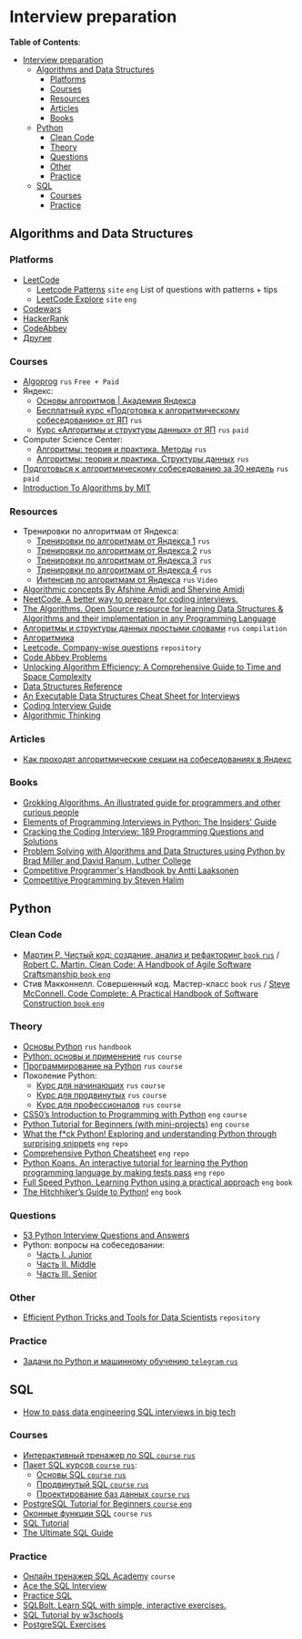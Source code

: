 # Interview preparation

**Table of Contents**:

- [Interview preparation](#interview-preparation)
  - [Algorithms and Data Structures](#algorithms-and-data-structures)
    - [Platforms](#platforms)
    - [Courses](#courses)
    - [Resources](#resources)
    - [Articles](#articles)
    - [Books](#books)
  - [Python](#python)
    - [Clean Code](#clean-code)
    - [Theory](#theory)
    - [Questions](#questions)
    - [Other](#other)
    - [Practice](#practice)
  - [SQL](#sql)
    - [Courses](#courses-1)
    - [Practice](#practice-1)

## Algorithms and Data Structures

### Platforms

- [LeetCode](https://leetcode.com/)
  - [Leetcode Patterns](https://seanprashad.com/leetcode-patterns/) `site` `eng`
  List of questions with patterns + tips
  - [LeetCode Explore](https://leetcode.com/explore/) `site` `eng`
- [Codewars](https://www.codewars.com/)
- [HackerRank](https://www.hackerrank.com/)
- [CodeAbbey](https://www.codeabbey.com/index/task_list)
- [Другие](https://en.wikipedia.org/wiki/Competitive_programming#Online_platforms)

### Courses

- [Algoprog](https://algoprog.ru/) `rus` `Free + Paid`
- Яндекс:
  - [Основы алгоритмов | Академия Яндекса](https://academy.yandex.ru/handbook/algorithms) <!--- comment -->
  - [Бесплатный курс «Подготовка к алгоритмическому собеседованию» от ЯП](https://practicum.yandex.ru/algorithms-interview/) `rus` 
  - [Курс «Алгоритмы и структуры данных» от ЯП](https://practicum.yandex.ru/algorithms/) `rus`  `paid`
- Computer Science Center:
  - [Алгоритмы: теория и практика. Методы](https://stepik.org/course/217/info)  `rus`
  - [Алгоритмы: теория и практика. Структуры данных](https://stepik.org/course/1547/info)  `rus`
- [Подготовься к алгоритмическому собеседованию за 30 недель](https://balun.courses/courses/algorithmic_interview#program) `rus` `paid`
- [Introduction To Algorithms by MIT](https://ocw.mit.edu/courses/6-006-introduction-to-algorithms-spring-2020/video_galleries/lecture-videos/)

### Resources

- Тренировки по алгоритмам от Яндекса:
  - [Тренировки по алгоритмам от Яндекса 1](https://yandex.ru/yaintern/algorithm-training_1) `rus`
  - [Тренировки по алгоритмам от Яндекса 2](https://yandex.ru/yaintern/algorithm-training_2) `rus`
  - [Тренировки по алгоритмам от Яндекса 3](https://yandex.ru/yaintern/training/algorithm-training_3) `rus`
  - [Тренировки по алгоритмам от Яндекса 4](https://yandex.ru/yaintern/algorithm-training) `rus`
  - [Интенсив по алгоритмам от Яндекса](https://www.youtube.com/playlist?list=PLQC2_0cDcSKAzLqqXUidKBJsy1Im44aOo) `rus` `Video` 
- [Algorithmic concepts By Afshine Amidi and Shervine Amidi](https://superstudy.guide/algorithms-data-structures/foundations/algorithmic-concepts/)
- [NeetCode. A better way to prepare for coding interviews.](https://neetcode.io/roadmap) <!--- comment -->
- [The Algorithms. Open Source resource for learning Data Structures & Algorithms and their implementation in any Programming Language](https://github.com/TheAlgorithms)
- [Алгоритмы и структуры данных простыми словами](https://codonaft.com/%D0%B0%D0%BB%D0%B3%D0%BE%D1%80%D0%B8%D1%82%D0%BC%D1%8B-%D0%B8-%D1%81%D1%82%D1%80%D1%83%D0%BA%D1%82%D1%83%D1%80%D1%8B-%D0%B4%D0%B0%D0%BD%D0%BD%D1%8B%D1%85-%D0%BF%D1%80%D0%BE%D1%81%D1%82%D1%8B%D0%BC%D0%B8-%D1%81%D0%BB%D0%BE%D0%B2%D0%B0%D0%BC%D0%B8/) `rus` `compilation`
- [Алгоритмика](https://ru.algorithmica.org/)
- [Leetcode. Company-wise questions](https://github.com/MysteryVaibhav/leetcode_company_wise_questions) `repository`
- [Code Abbey Problems](https://www.codeabbey.com/index/task_list)
- [Unlocking Algorithm Efficiency: A Comprehensive Guide to Time and Space Complexity](https://deft1991.medium.com/unlocking-algorithm-efficiency-a-comprehensive-guide-to-time-and-space-complexity-42365215b1b7)
- [Data Structures Reference](https://www.interviewcake.com/data-structures-reference)
- [An Executable Data Structures Cheat Sheet for Interviews](https://algodaily.com/lessons/an-executable-data-structures-cheat-sheet)
- [Coding Interview Guide](http://patrickhalina.com/posts/coding-interview-guide/)
- [Algorithmic Thinking](https://labuladong.gitbook.io/algo-en/)

### Articles

- [Как проходят алгоритмические секции на собеседованиях в Яндекс](https://habr.com/ru/companies/yandex/articles/449890/)

### Books

- [Grokking Algorithms. An illustrated guide for programmers and other curious people](https://www.manning.com/books/grokking-algorithms)
- [Elements of Programming Interviews in Python: The Insiders' Guide](https://www.amazon.com/Elements-Programming-Interviews-Python-Insiders/dp/1537713949/)
- [Cracking the Coding Interview: 189 Programming Questions and Solutions](https://www.amazon.com/Cracking-Coding-Interview-Programming-Questions/dp/0984782850)
- [Problem Solving with Algorithms and Data Structures using Python by Brad Miller and David Ranum, Luther College](https://runestone.academy/ns/books/published/pythonds/index.html)
- [Competitive Programmer's Handbook by Antti Laaksonen](https://cses.fi/book/book.pdf)
- [Competitive Programming by Steven Halim](https://www.amazon.com/Competitive-Programming-4-Book-2/dp/B093K67NVN?crid=C4TR8FKXSWW1&keywords=competitive+programming+4&qid=1654975173&sprefix=competitive+programming+4,aps,131&sr=8-1&linkCode=sl1&tag=alexcancode0d-20&linkId=014a5744e277b65b2a6251d9884c031d&language=en_US&ref_=as_li_ss_tl)

## Python

### Clean Code

- [Мартин Р. Чистый код: создание, анализ и рефакторинг `book` `rus`](https://www.piter.com/product/chistyy-kod-sozdanie-analiz-i-refaktoring-biblioteka-programmista-45ccca) / [Robert C. Martin. Clean Code: A Handbook of Agile Software Craftsmanship  `book` `eng`](https://www.amazon.com/Clean-Code-Handbook-Software-Craftsmanship/dp/0132350882)
- Стив Макконнелл. Совершенный код. Мастер-класс `book` `rus` / [Steve McConnell. Code Complete: A Practical Handbook of Software Construction `book` `eng`](https://www.amazon.com/Code-Complete-Practical-Handbook-Construction/dp/0735619670)

### Theory

- [Основы Python](https://education.yandex.ru/handbook/python) `rus` `handbook`
- [Python: основы и применение](https://stepik.org/course/512/info) `rus` `course`
- [Программирование на Python](https://stepik.org/course/67/info) `rus` `course`
- Поколение Python:
  - [Курс для начинающих](https://stepik.org/course/58852) `rus` `course`
  - [Курс для продвинутых](https://stepik.org/course/68343) `rus` `course`
  - [Курс для профессионалов](https://stepik.org/course/82541) `rus` `course`
- [CS50’s Introduction to Programming with Python](https://cs50.harvard.edu/python/2022/) `eng` `course`
- [Python Tutorial for Beginners (with mini-projects)](https://www.youtube.com/watch?v=qwAFL1597eM) `eng` `course`
- [What the f*ck Python! Exploring and understanding Python through surprising snippets](https://github.com/satwikkansal/wtfpython) `eng` `repo`
- [Comprehensive Python Cheatsheet](https://github.com/gto76/python-cheatsheet) `eng` `repo`
- [Python Koans. An interactive tutorial for learning the Python programming language by making tests pass](https://github.com/gregmalcolm/python_koans) `eng` `repo`
- [Full Speed Python. Learning Python using a practical approach](https://github.com/joaoventura/full-speed-python?tab=readme-ov-file) `eng` `book`
- [The Hitchhiker’s Guide to Python!](https://docs.python-guide.org) `eng` `book`

### Questions

- [53 Python Interview Questions and Answers](https://towardsdatascience.com/53-python-interview-questions-and-answers-91fa311eec3f)
- Python: вопросы на собеседовании:
  - [Часть I. Junior](https://pythonist.ru/python-voprosy-sobesedovaniya-chast-i-junior/)
  - [Часть II. Middle](https://pythonist.ru/python-voprosy-sobesedovaniya-chast-ii-middle/)
  - [Часть III. Senior](https://pythonist.ru/python-voprosy-sobesedovaniya-chast-iii-senior/)

### Other

- [Efficient Python Tricks and Tools for Data Scientists](https://khuyentran1401.github.io/Efficient_Python_tricks_and_tools_for_data_scientists/README.html) `repository`

### Practice

- [Задачи по Python и машинному обучению `telegram` `rus`](https://t.me/python_tasks)

## SQL

- [How to pass data engineering SQL interviews in big tech](https://blog.dataengineer.io/p/how-to-pass-data-engineering-sql?utm_source=post-email-title&publication_id=1644342&post_id=136917153&utm_campaign=surfalytics.com)

### Courses

- [Интерактивный тренажер по SQL `course` `rus`](https://stepik.org/course/63054/info)  
- [Пакет SQL курсов `course` `rus`](https://stepik.org/course/61247/info):
  - [Основы SQL `course` `rus`](https://stepik.org/course/51562/info)
  - [Продвинутый SQL `course` `rus`](https://stepik.org/course/55776/info)
  - [Проектирование баз данных `course` `rus`](https://stepik.org/course/51675/info)  
- [PostgreSQL Tutorial for Beginners `course` `eng`](https://www.youtube.com/watch?v=SpfIwlAYaKk)  
- [Оконные функции SQL](https://stepik.org/course/95367/promo) `course` `rus`
- [SQL Tutorial](https://mode.com/sql-tutorial/)
- [The Ultimate SQL Guide](https://blog.count.co/the-ultimate-sql-guide/)

### Practice 

- [Онлайн тренажер SQL Academy](https://sql-academy.org/) `course`
- [Ace the SQL Interview](https://datalemur.com/questions?category=SQL)
- [Practice SQL](https://www.sql-practice.com/)
- [SQLBolt. Learn SQL with simple, interactive exercises.](https://sqlbolt.com/)
- [SQL Tutorial by w3schools](https://www.w3schools.com/sql/)
- [PostgreSQL Exercises](https://pgexercises.com/)
